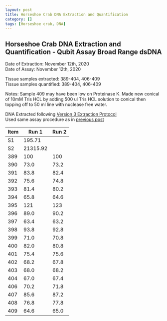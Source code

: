 ```yaml
---
layout: post
title: Horseshoe Crab DNA Extraction and Quantification
category: []
tags: [Horseshoe crab, DNA]
---
```

## Horseshoe Crab DNA Extraction and Quantification - Qubit Assay Broad Range dsDNA
Date of Extraction: November 12th, 2020\
Date of Assay: November 12th, 2020

Tissue samples extracted: 389-404, 406-409\
Tissue samples quantified: 389-404, 406-409

Notes: Sample 409 may have been low on Proteinase K. Made new conical of 10mM Tris HCL by adding 500 ul Tris HCL solution to conical then topping off to 50 ml line with nuclease free water. 

DNA Extracted following [Version 3 Extraction Protocol](https://njameral.github.io/Ameral_Lab_Notebook/Horseshoe-Crab-DNA-Extraction-6/)\
Used same assay procedure as in [previous post](https://njameral.github.io/Ameral_Lab_Notebook/Horseshoe-Crab-DNA-Assay/)

 Item | Run 1 | Run 2
 ---- | ---- | ----
 S1   | 195.71 |
 S2   | 21315.92 |
 389  | 100 | 100
 390  | 73.0 | 73.2
 391  | 83.8 | 82.4
 392  | 75.6 | 74.8
 393  | 81.4 | 80.2
 394  | 65.8 | 64.6
 395  | 121 | 123
 396  | 89.0 | 90.2
 397  | 63.4 | 63.2
 398  | 93.8 | 92.8
 399  | 71.0 | 70.8
 400  | 82.0 | 80.8
 401  | 75.4 | 75.6
 402  | 68.2 | 67.8
 403  | 68.0 | 68.2
 404  | 67.0 | 67.4
 406  | 70.2 | 71.8
 407  | 85.6 | 87.2
 408  | 76.8 | 77.8
 409  | 64.6 | 65.0

